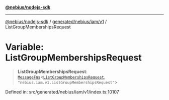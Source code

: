 [**@nebius/nodejs-sdk**](../../../../../README.md)

---

[@nebius/nodejs-sdk](../../../../../README.md) / [generated/nebius/iam/v1](../README.md) / ListGroupMembershipsRequest

# Variable: ListGroupMembershipsRequest

> **ListGroupMembershipsRequest**: [`MessageFns`](../../../../../runtime/protos/core/interfaces/MessageFns.md)\<[`ListGroupMembershipsRequest`](../interfaces/ListGroupMembershipsRequest.md), `"nebius.iam.v1.ListGroupMembershipsRequest"`\>

Defined in: src/generated/nebius/iam/v1/index.ts:10107

